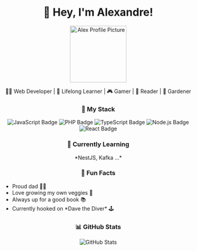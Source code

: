 <h1 align="center">👋 Hey, I'm Alexandre!</h1>

<p align="center">
  <img src="https://github.com/axyor.png" alt="Alex Profile Picture" width="150" height="150"> 
</p>

<p align="center">
  👨‍💻 Web Developer | 🌱 Lifelong Learner | 🎮 Gamer | 📖 Reader | 🌿 Gardener
</p>

<h3 align="center">🚀 My Stack</h3>

<p align="center">
  <img src="https://img.shields.io/badge/JavaScript-F7DF1E?style=for-the-badge&logo=javascript&logoColor=black" alt="JavaScript Badge">
  <img src="https://img.shields.io/badge/PHP-777BB4?style=for-the-badge&logo=php&logoColor=white" alt="PHP Badge">
  <img src="https://img.shields.io/badge/TypeScript-007ACC?style=for-the-badge&logo=typescript&logoColor=white" alt="TypeScript Badge">
  <img src="https://img.shields.io/badge/Node.js-43853D?style=for-the-badge&logo=node.js&logoColor=white" alt="Node.js Badge">
  <img src="https://img.shields.io/badge/React-20232A?style=for-the-badge&logo=react&logoColor=61DAFB" alt="React Badge">
</p>

<h3 align="center">🌱 Currently Learning</h3>

<p align="center">
  *NestJS, Kafka ...*
</p>

<h3 align="center">🤔 Fun Facts</h3>

<ul>
  <li>Proud dad 👨‍👧</li>
  <li>Love growing my own veggies 🍅</li>
  <li>Always up for a good book 📚</li>
  <li>Currently hooked on *Dave the Diver* 🕹️</li>
</ul>

<h3 align="center">📊 GitHub Stats</h3>

<p align="center">
  <img src="https://github-readme-stats.vercel.app/api?username=axyor&show_icons=true&theme=radical" alt="GitHub Stats">
</p>
